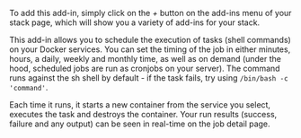 <!-- usedin: [ _legacy_docker/AddOns/docker-service-task.md, _maestro/AddOns/docker-service-task.md] -->


To add this add-in, simply click on the _+_ button on the add-ins menu of your stack page, which will show you a variety of add-ins for your stack.

This add-in allows you to schedule the execution of tasks (shell commands) on your Docker services. You can set the timing of the job in either minutes, hours, a daily, weekly and monthly time, as well as on demand (under the hood, scheduled jobs are run as cronjobs on your server).  The command runs against the sh shell by default - if the task fails, try using `/bin/bash -c 'command'`.

Each time it runs, it starts a new container from the service you select, executes the task and destroys the container. Your run results (success, failure and any output) can be seen in real-time on the job detail page.
